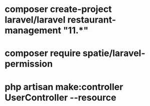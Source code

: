 # composer create-project laravel/laravel restaurant-management "11.*"
# composer require spatie/laravel-permission
# php artisan make:controller UserController --resource



